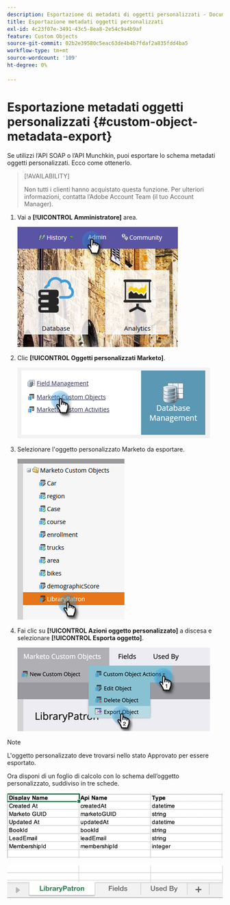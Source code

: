 ```yaml
---
description: Esportazione di metadati di oggetti personalizzati - Documentazione di Marketo - Documentazione del prodotto
title: Esportazione metadati oggetti personalizzati
exl-id: 4c23f07e-3491-43c5-8ea8-2e54c9a4b9af
feature: Custom Objects
source-git-commit: 02b2e39580c5eac63de4b4b7fdaf2a835fdd4ba5
workflow-type: tm+mt
source-wordcount: '109'
ht-degree: 0%

---
```


# Esportazione metadati oggetti personalizzati {#custom-object-metadata-export}

Se utilizzi l’API SOAP o l’API Munchkin, puoi esportare lo schema metadati oggetti personalizzati. Ecco come ottenerlo.

>[!AVAILABILITY]
>
>Non tutti i clienti hanno acquistato questa funzione. Per ulteriori informazioni, contatta l’Adobe Account Team (il tuo Account Manager).

1. Vai a **[!UICONTROL Amministratore]** area.

   ![](assets/custom-object-metadata-export-1.png)

1. Clic **[!UICONTROL Oggetti personalizzati Marketo]**.

   ![](assets/custom-object-metadata-export-2.png)

1. Selezionare l&#39;oggetto personalizzato Marketo da esportare.

   ![](assets/custom-object-metadata-export-3.png)

1. Fai clic su **[!UICONTROL Azioni oggetto personalizzato]** a discesa e selezionare **[!UICONTROL Esporta oggetto]**.

   ![](assets/custom-object-metadata-export-4.png)

>[!NOTE]
>
>L&#39;oggetto personalizzato deve trovarsi nello stato Approvato per essere esportato.

Ora disponi di un foglio di calcolo con lo schema dell’oggetto personalizzato, suddiviso in tre schede.

![](assets/custom-object-metadata-export-5.png)

![](assets/custom-object-metadata-export-6.png)
